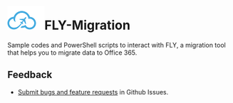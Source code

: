 # ![FLY](https://github.com/AvePoint/FLY-Migration/blob/master/fly_logo.png)FLY-Migration
Sample codes and PowerShell scripts to interact with FLY, a migration tool that helps you to migrate data to Office 365.

## Feedback
* [Submit bugs and feature requests](https://github.com/AvePoint/FLY-Migration/issues) in Github Issues.
